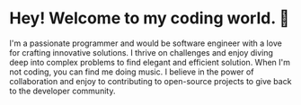 # Hey! Welcome to my coding world. 👋
I'm a passionate programmer and would be software engineer with a love for crafting innovative solutions.
I thrive on challenges and enjoy diving deep into complex problems to find elegant and efficient solution.
When I'm not coding, you can find me doing music. 
I believe in the power of collaboration and enjoy to contributing to open-source projects to give back to the developer community.
